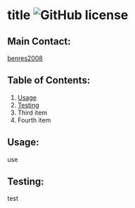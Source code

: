 # title ![GitHub license](https://img.shields.io/badge/MIT%20License-blue.svg)

  ## Main Contact:
  [benres2008](https://github.com/benres2008)

  ## Table of Contents:
  1. [Usage](#Usage)
  2. [Testing](#Testing)
  3. Third item
  4. Fourth item

  ## Usage: 
  use

  ## Testing:
  test







